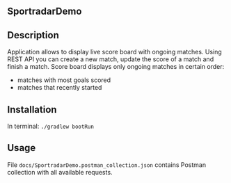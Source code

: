 ## SportradarDemo

## Description
Application allows to display live score board with ongoing matches.
Using REST API you can create a new match, update the score of a match and finish a match.
Score board displays only ongoing matches in certain order:
- matches with most goals scored
- matches that recently started

## Installation
In terminal: `./gradlew bootRun`

## Usage
File `docs/SportradarDemo.postman_collection.json` contains Postman collection with all available requests.